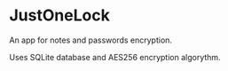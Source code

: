 # JustOneLock

An app for notes and passwords encryption.

Uses SQLite database and AES256 encryption algorythm.
